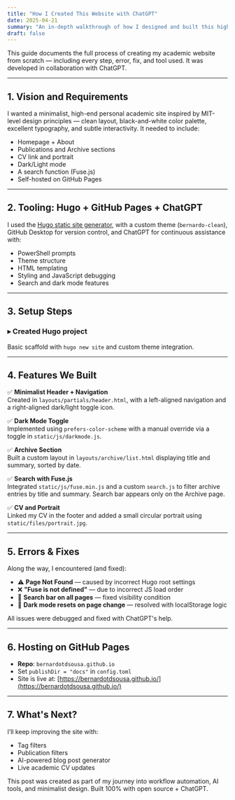 ```yaml
---
title: "How I Created This Website with ChatGPT"
date: 2025-04-21
summary: "An in-depth walkthrough of how I designed and built this high-end academic portfolio site with the help of ChatGPT."
draft: false
---
```


This guide documents the full process of creating my academic website from scratch — including every step, error, fix, and tool used. It was developed in collaboration with ChatGPT.

---

## 1. Vision and Requirements

I wanted a minimalist, high-end personal academic site inspired by MIT-level design principles — clean layout, black-and-white color palette, excellent typography, and subtle interactivity. It needed to include:

- Homepage + About  
- Publications and Archive sections  
- CV link and portrait  
- Dark/Light mode  
- A search function (Fuse.js)  
- Self-hosted on GitHub Pages  

---

## 2. Tooling: Hugo + GitHub Pages + ChatGPT

I used the [Hugo static site generator](https://gohugo.io/), with a custom theme (`bernardo-clean`), GitHub Desktop for version control, and ChatGPT for continuous assistance with:

- PowerShell prompts  
- Theme structure  
- HTML templating  
- Styling and JavaScript debugging  
- Search and dark mode features  

---

## 3. Setup Steps

### ▸ Created Hugo project

Basic scaffold with `hugo new site` and custom theme integration.

---

## 4. Features We Built

✅ **Minimalist Header + Navigation**  
Created in `layouts/partials/header.html`, with a left-aligned navigation and a right-aligned dark/light toggle icon.

✅ **Dark Mode Toggle**  
Implemented using `prefers-color-scheme` with a manual override via a toggle in `static/js/darkmode.js`.

✅ **Archive Section**  
Built a custom layout in `layouts/archive/list.html` displaying title and summary, sorted by date.

✅ **Search with Fuse.js**  
Integrated `static/js/fuse.min.js` and a custom `search.js` to filter archive entries by title and summary. Search bar appears only on the Archive page.

✅ **CV and Portrait**  
Linked my CV in the footer and added a small circular portrait using `static/files/portrait.jpg`.

---

## 5. Errors & Fixes

Along the way, I encountered (and fixed):

- ⚠️ **Page Not Found** — caused by incorrect Hugo root settings  
- ❌ **"Fuse is not defined"** — due to incorrect JS load order  
- 👻 **Search bar on all pages** — fixed visibility condition  
- 🔁 **Dark mode resets on page change** — resolved with localStorage logic  

All issues were debugged and fixed with ChatGPT's help.

---

## 6. Hosting on GitHub Pages

- **Repo**: `bernardotdsousa.github.io`  
- Set `publishDir = "docs"` in `config.toml`  
- Site is live at: [https://bernardotdsousa.github.io/](https://bernardotdsousa.github.io/)

---

## 7. What's Next?

I’ll keep improving the site with:

- Tag filters  
- Publication filters  
- AI-powered blog post generator  
- Live academic CV updates  

This post was created as part of my journey into workflow automation, AI tools, and minimalist design. Built 100% with open source + ChatGPT.

